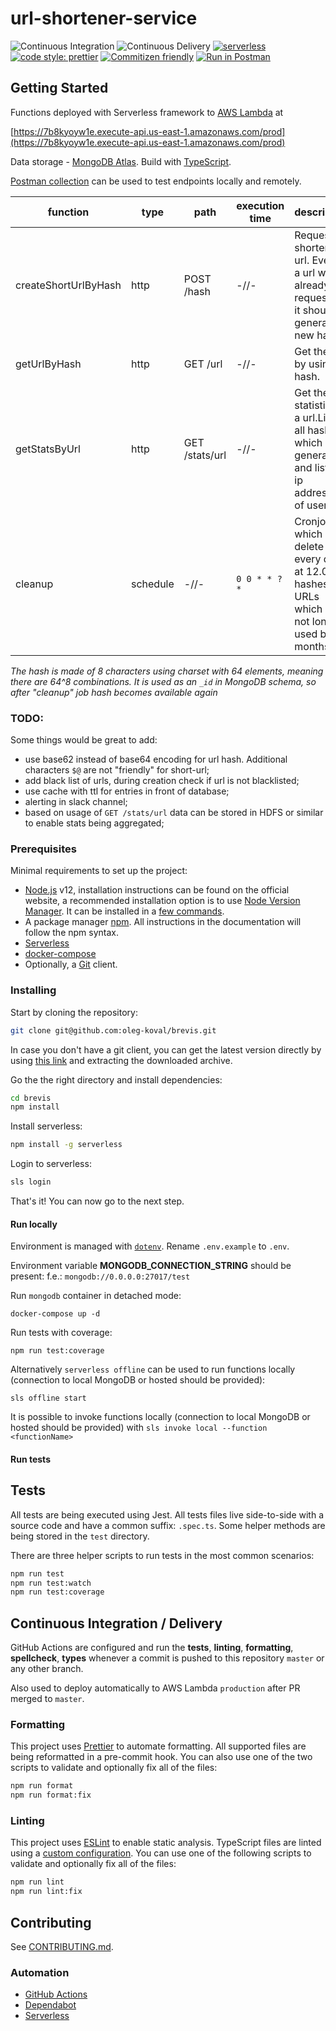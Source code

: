 # url-shortener-service

![Continuous Integration](https://github.com/oleg-koval/brevis/workflows/Continuous%20Integration/badge.svg?branch=master)
![Continuous Delivery](https://github.com/oleg-koval/brevis/workflows/Continuous%20Delivery/badge.svg?branch=master)
[![serverless](http://public.serverless.com/badges/v3.svg)](http://www.serverless.com)
[![code style: prettier](https://img.shields.io/badge/code_style-prettier-ff69b4.svg)](https://github.com/prettier/prettier)
[![Commitizen friendly](https://img.shields.io/badge/commitizen-friendly-brightgreen.svg)](http://commitizen.github.io/cz-cli/)
[![Run in Postman](https://run.pstmn.io/button.svg)](https://app.getpostman.com/run-collection/d52bec96f419528495c4)

## Getting Started

Functions deployed with Serverless framework to
[AWS Lambda](https://aws.amazon.com/lambda/) at

[https://7b8kyoyw1e.execute-api.us-east-1.amazonaws.com/prod](https://7b8kyoyw1e.execute-api.us-east-1.amazonaws.com/prod)

Data storage - [MongoDB Atlas](https://www.mongodb.com/cloud/atlas). Build with
[TypeScript](https://www.typescriptlang.org).

[Postman collection](https://www.getpostman.com/collections/d52bec96f419528495c4)
can be used to test endpoints locally and remotely.

| function             | type     | path           | execution time | description                                                                                            |
| -------------------- | -------- | -------------- | -------------- | ------------------------------------------------------------------------------------------------------ |
| createShortUrlByHash | http     | POST /hash     | -//-           | Request a shortened url. Even if a url was already requested it should generate a new hash.            |
| getUrlByHash         | http     | GET /url       | -//-           | Get the url by using hash.                                                                             |
| getStatsByUrl        | http     | GET /stats/url | -//-           | Get the statistics of a url.List of all hashes which were generated and list of ip addresses of users. |
| cleanup              | schedule | -//-           | `0 0 * * ? *`  | Cronjob which will delete every day at 12.00am hashes of URLs which are not longer used by 12 months.  |

_The hash is made of 8 characters using charset with 64 elements, meaning there
are 64^8 combinations. It is used as an `_id` in MongoDB schema, so after
"cleanup" job hash becomes available again_

### TODO:

Some things would be great to add:

- use base62 instead of base64 encoding for url hash. Additional characters `$@`
  are not "friendly" for short-url;
- add black list of urls, during creation check if url is not blacklisted;
- use cache with ttl for entries in front of database;
- alerting in slack channel;
- based on usage of `GET /stats/url` data can be stored in HDFS or similar to
  enable stats being aggregated;

### Prerequisites

Minimal requirements to set up the project:

- [Node.js](https://nodejs.org/en) v12, installation instructions can be found
  on the official website, a recommended installation option is to use
  [Node Version Manager](https://github.com/creationix/nvm#readme). It can be
  installed in a
  [few commands](https://nodejs.org/en/download/package-manager/#nvm).
- A package manager [npm](https://www.npmjs.com). All instructions in the
  documentation will follow the npm syntax.
- [Serverless](https://serverless.com/)
- [docker-compose](https://docs.docker.com/compose)
- Optionally, a [Git](https://git-scm.com) client.

### Installing

Start by cloning the repository:

```bash
git clone git@github.com:oleg-koval/brevis.git
```

In case you don't have a git client, you can get the latest version directly by
using [this link](https://github.com/oleg-koval/brevis/archive/master.zip) and
extracting the downloaded archive.

Go the the right directory and install dependencies:

```bash
cd brevis
npm install
```

Install serverless:

```bash
npm install -g serverless
```

Login to serverless:

```bash
sls login
```

That's it! You can now go to the next step.

#### Run locally

Environment is managed with [`dotenv`](https://www.npmjs.com/package/dotenv).
Rename `.env.example` to `.env`.

Environment variable **MONGODB_CONNECTION_STRING** should be present: f.e.:
`mongodb://0.0.0.0:27017/test`

Run `mongodb` container in detached mode:

```shell
docker-compose up -d
```

Run tests with coverage:

```shell
npm run test:coverage
```

Alternatively `serverless offline` can be used to run functions locally
(connection to local MongoDB or hosted should be provided):

```shell
sls offline start
```

It is possible to invoke functions locally (connection to local MongoDB or
hosted should be provided) with `sls invoke local --function <functionName>`

#### Run tests

## Tests

All tests are being executed using Jest. All tests files live side-to-side with
a source code and have a common suffix: `.spec.ts`. Some helper methods are
being stored in the `test` directory.

There are three helper scripts to run tests in the most common scenarios:

```bash
npm run test
npm run test:watch
npm run test:coverage
```

## Continuous Integration / Delivery

GitHub Actions are configured and run the **tests**, **linting**,
**formatting**, **spellcheck**, **types** whenever a commit is pushed to this
repository `master` or any other branch.

Also used to deploy automatically to AWS Lambda `production` after PR merged to
`master`.

### Formatting

This project uses [Prettier](https://prettier.io) to automate formatting. All
supported files are being reformatted in a pre-commit hook. You can also use one
of the two scripts to validate and optionally fix all of the files:

```bash
npm run format
npm run format:fix
```

### Linting

This project uses [ESLint](https://eslint.org) to enable static analysis.
TypeScript files are linted using a [custom configuration](./.eslintrc). You can
use one of the following scripts to validate and optionally fix all of the
files:

```bash
npm run lint
npm run lint:fix
```

## Contributing

See [CONTRIBUTING.md](./CONTRIBUTING.md).

### Automation

- [GitHub Actions](https://github.com/features/actions)
- [Dependabot](https://dependabot.com/)
- [Serverless](https://serverless.com)
